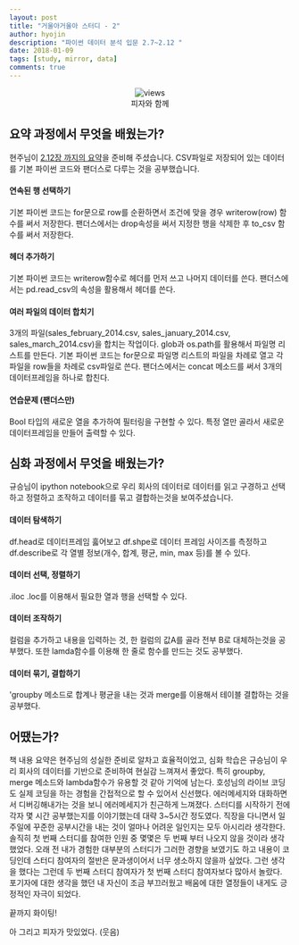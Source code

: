 ```yaml
---
layout: post
title: "거울아거울아 스터디 - 2"
author: hyojin
description: "파이썬 데이터 분석 입문 2.7~2.12 "
date: 2018-01-09
tags: [study, mirror, data]
comments: true
---
```

<center>
<figure>
<img src="/images/mirror-2-1.jpg" alt="views">
<figcaption>피자와 함께</figcaption>
</figure>
</center>

## 요약 과정에서 무엇을 배웠는가?
현주님이 [2.12장 까지의 요약](https://github.com/wayhome25/analytics-with-python/blob/master/chapter_2.7-2.12.md)을 준비해 주셨습니다.
CSV파일로 저장되어 있는 데이터를 기본 파이썬 코드와 팬더스로 다루는 것을 공부했습니다.

#### 연속된 행 선택하기
기본 파이썬 코드는 for문으로 row를 순환하면서 조건에 맞을 경우 writerow(row) 함수를 써서 저장한다.
팬더스에서는 drop속성을 써서 지정한 행을 삭제한 후 to_csv 함수를 써서 저장한다.

#### 헤더 추가하기
기본 파이썬 코드는 writerow함수로 헤더를 먼저 쓰고 나머지 데이터를 쓴다.
팬더스에서는  pd.read_csv의 속성을 활용해서 헤더를 쓴다.

#### 여러 파일의 데이터 합치기
3개의 파일(sales_february_2014.csv, sales_january_2014.csv, sales_march_2014.csv)을 합치는 작업이다.
glob과 os.path를 활용해서 파일명 리스트를 만든다.
기본 파이썬 코드는 for문으로 파일명 리스트의 파일을 차례로 열고 각 파일을 row들을 차례로 csv파일로 쓴다.
팬더스에서는 concat 메소드를 써서 3개의 데이터프레임을 하나로 합친다.

#### 연습문제 (팬더스만)
Bool 타입의 새로운 열을 추가하여 필터링을 구현할 수 있다.
특정 열만 골라서 새로운 데이터프레임을 만들어 출력할 수 있다.


## 심화 과정에서 무엇을 배웠는가?
규승님이 ipython notebook으로 우리 회사의 데이터로 데이터를 읽고 구경하고 선택하고 정렬하고 조작하고 데이터를 묶고 결합하는것을 보여주셨습니다.

#### 데이터 탐색하기
df.head로 데이터프레임 훓어보고  df.shpe로 데이터 프레임 사이즈를 측정하고 df.describe로 각 열별 정보(개수, 합계, 평균, min, max 등)를 볼 수 있다.

#### 데이터 선택, 정렬하기
.iloc .loc를 이용해서 필요한 열과 행을 선택할 수 있다.

#### 데이터 조작하기
컬럼을 추가하고 내용을 입력하는 것, 한 컬럼의 값A를 골라 전부 B로 대체하는것을 공부했다. 또한 lamda함수를 이용해 한 줄로 함수를 만드는 것도 공부했다.

#### 데이터 묶기, 결합하기
'groupby 메소드로 합계나 평균을 내는 것과 merge를 이용해서 테이블 결합하는 것을 공부했다.

## 어땠는가?
책 내용 요약은 현주님의 성실한 준비로 알차고 효율적이었고, 심화 학습은 규승님이 우리 회사의 데이터를 기반으로 준비하여 현실감 느껴져서 좋았다.
특히 groupby, merge 메소드와 lambda함수가 유용할 것 같아 기억에 남는다.
호성님의 라이브 코딩도 실제 코딩을 하는 경험을 간접적으로 할 수 있어서 신선했다. 에러메세지와 대화하면서 디버깅해내가는 것을 보니 에러메세지가 친근하게 느껴졌다.
스터디를 시작하기 전에 각자 몇 시간 공부했는지를 이야기했는데 대략 3~5시간 정도였다. 직장을 다니면서 일주일에 꾸준한 공부시간을 내는 것이 얼마나 어려운 일인지는 모두 아시리라 생각한다.
솔직히 첫 번째 스터디를 참여한 인원 중 몇몇은 두 번째 부터 나오지 않을 것이라 생각했었다. 오래 전 내가 경험한 대부분의 스터디가 그러한 경향을 보였기도 하고 내용이 코딩인데 스터디 참여자의 절반은 문과생이어서 너무 생소하지 않을까 싶었다. 그런 생각을 했다는 그런데 두 번째 스터디 참여자가 첫 번째 스터디 참여자보다 많아서 놀랐다. 포기자에 대한 생각을 했던 내 자신이 조금 부끄러웠고 배움에 대한 열정들이 내게도 긍정적인 자극이 되었다.

끝까지 화이팅!

아 그리고 피자가 맛있었다. (웃음)
